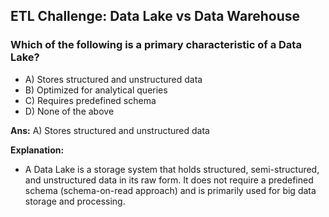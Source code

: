 ## ETL Challenge: Data Lake vs Data Warehouse

### Which of the following is a primary characteristic of a Data Lake?

- A) Stores structured and unstructured data
- B) Optimized for analytical queries
- C) Requires predefined schema
- D) None of the above

**Ans:** A) Stores structured and unstructured data

**Explanation:**
- A Data Lake is a storage system that holds structured, semi-structured, and unstructured data in its raw form. It does not require a predefined schema (schema-on-read approach) and is primarily used for big data storage and processing.